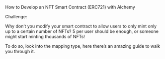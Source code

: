 How to Develop an NFT Smart Contract (ERC721) with Alchemy

Challenge:

Why don’t you modify your smart contract to allow users to only mint only up to a certain number of NFTs? 5 per user should be enough, or someone might start minting thousands of NFTs!

To do so, look into the mapping type, here there’s an amazing guide to walk you through it.